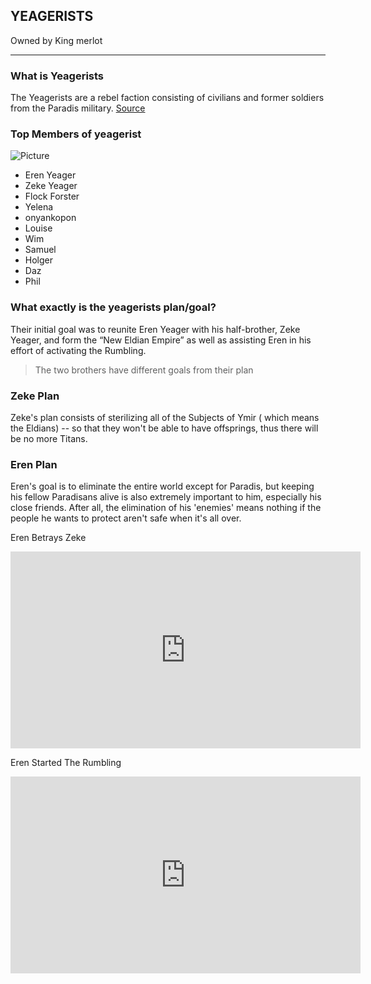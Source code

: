 ## YEAGERISTS
Owned by King merlot

---

### What is Yeagerists
The Yeagerists are a rebel faction consisting of civilians and former soldiers from the Paradis military. 
[Source](https://duniagames.co.id/discover/article/apa-itu-yeagerist-dan-siapa-saja-anggotanya/en)

### Top Members of yeagerist
![Picture](https://api.duniagames.co.id/api/content/upload/file/13749722091614666150.jpg)
- Eren Yeager
- Zeke Yeager
- Flock Forster
- Yelena
- onyankopon
- Louise
- Wim
- Samuel
- Holger
- Daz
- Phil

### What exactly is the yeagerists plan/goal?
Their initial goal was to reunite Eren Yeager with his half-brother, Zeke Yeager, and form the “New Eldian Empire” as well as assisting Eren in his effort of activating the Rumbling.
> The two brothers have different goals from their plan                                    

### Zeke Plan
Zeke's plan consists of sterilizing all of the Subjects of Ymir ( which means the Eldians) -- so that they won't be able to have offsprings, thus there will be no more Titans.

### Eren Plan
Eren's goal is to eliminate the entire world except for Paradis, but keeping his fellow Paradisans alive is also extremely important to him, especially his close friends. After all, the elimination of his 'enemies' means nothing if the people he wants to protect aren't safe when it's all over.

Eren Betrays Zeke
<iframe width="560" height="315" src="https://www.youtube.com/embed/Zor5_q__fSU" title="YouTube video player" frameborder="0" allow="accelerometer; autoplay; clipboard-write; encrypted-media; gyroscope; picture-in-picture" allowfullscreen></iframe>


Eren Started The Rumbling
<iframe width="560" height="315" src="https://www.youtube.com/embed/Uwza8rHaPzw" title="YouTube video player" frameborder="0" allow="accelerometer; autoplay; clipboard-write; encrypted-media; gyroscope; picture-in-picture" allowfullscreen></iframe>



